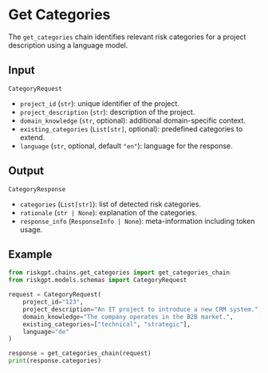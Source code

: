 # Get Categories

The `get_categories` chain identifies relevant risk categories for a project description using a language model.

## Input

`CategoryRequest`
- `project_id` (`str`): unique identifier of the project.
- `project_description` (`str`): description of the project.
- `domain_knowledge` (`str`, optional): additional domain-specific context.
- `existing_categories` (`List[str]`, optional): predefined categories to extend.
- `language` (`str`, optional, default `"en"`): language for the response.

## Output

`CategoryResponse`
- `categories` (`List[str]`): list of detected risk categories.
- `rationale` (`str | None`): explanation of the categories.
- `response_info` (`ResponseInfo | None`): meta-information including token usage.

## Example

```python
from riskgpt.chains.get_categories import get_categories_chain
from riskgpt.models.schemas import CategoryRequest

request = CategoryRequest(
    project_id="123",
    project_description="An IT project to introduce a new CRM system.",
    domain_knowledge="The company operates in the B2B market.",
    existing_categories=["technical", "strategic"],
    language="de"
)

response = get_categories_chain(request)
print(response.categories)
```
